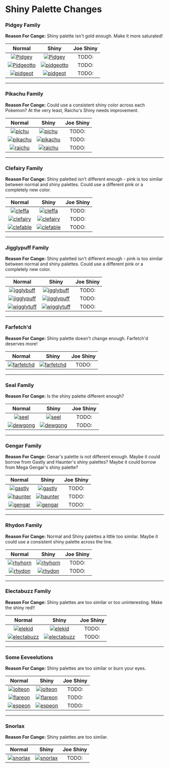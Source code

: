 # Shiny Palette Changes

### Pidgey Family

__Reason For Cange:__
 Shiny palette isn't gold enough.
 Make it more saturated!

| Normal   |      Shiny    |  Joe Shiny |
|:--------:|:-------------:|:----------:|
| [![Pidgey](https://img.pokemondb.net/sprites/crystal/normal/pidgey.png)](http://pokemondb.net/pokedex/pidgey) |  [![Pidgey](https://img.pokemondb.net/sprites/crystal/shiny/pidgey.png)](http://pokemondb.net/pokedex/pidgey) | TODO:     |
| [![Pidgeotto](https://img.pokemondb.net/sprites/crystal/normal/pidgeotto.png)](http://pokemondb.net/pokedex/pidgeotto) |  [![pidgeotto](https://img.pokemondb.net/sprites/crystal/shiny/pidgeotto.png)](http://pokemondb.net/pokedex/pidgeotto) | TODO:     |
| [![pidgeot](https://img.pokemondb.net/sprites/crystal/normal/pidgeot.png)](http://pokemondb.net/pokedex/pidgeot) |  [![pidgeot](https://img.pokemondb.net/sprites/crystal/shiny/pidgeot.png)](http://pokemondb.net/pokedex/pidgeot) | TODO:     |

---

### Pikachu Family

__Reason For Cange:__
Could use a consistent shiny color across each Pokemon?
At the very least, Raichu's Shiny needs improvement.

| Normal   |      Shiny    |  Joe Shiny |
|:--------:|:-------------:|:----------:|
| [![pichu](https://img.pokemondb.net/sprites/crystal/normal/pichu.png)](http://pokemondb.net/pokedex/pichu) |  [![pichu](https://img.pokemondb.net/sprites/crystal/shiny/pichu.png)](http://pokemondb.net/pokedex/pichu) | TODO:     |
| [![pikachu](https://img.pokemondb.net/sprites/crystal/normal/pikachu.png)](http://pokemondb.net/pokedex/pikachu) |  [![pikachu](https://img.pokemondb.net/sprites/crystal/shiny/pikachu.png)](http://pokemondb.net/pokedex/pikachu) | TODO:     |
| [![raichu](https://img.pokemondb.net/sprites/crystal/normal/raichu.png)](http://pokemondb.net/pokedex/raichu) |  [![raichu](https://img.pokemondb.net/sprites/crystal/shiny/raichu.png)](http://pokemondb.net/pokedex/raichu) | TODO:     |

---

### Clefairy Family

__Reason For Cange:__
Shiny paletted isn't different enough - pink is too similar between normal and shiny palettes.
Could use a different pink or a completely new color.

| Normal   |      Shiny    |  Joe Shiny |
|:--------:|:-------------:|:----------:|
| [![cleffa](https://img.pokemondb.net/sprites/crystal/normal/cleffa.png)](http://pokemondb.net/pokedex/cleffa) |  [![cleffa](https://img.pokemondb.net/sprites/crystal/shiny/cleffa.png)](http://pokemondb.net/pokedex/cleffa) | TODO:     |
| [![clefairy](https://img.pokemondb.net/sprites/crystal/normal/clefairy.png)](http://pokemondb.net/pokedex/clefairy) |  [![clefairy](https://img.pokemondb.net/sprites/crystal/shiny/clefairy.png)](http://pokemondb.net/pokedex/clefairy) | TODO:     |
| [![clefable](https://img.pokemondb.net/sprites/crystal/normal/clefable.png)](http://pokemondb.net/pokedex/clefable) |  [![clefable](https://img.pokemondb.net/sprites/crystal/shiny/clefable.png)](http://pokemondb.net/pokedex/clefable) | TODO:     |

---

### Jigglypuff Family

__Reason For Cange:__
Shiny paletted isn't different enough - pink is too similar between normal and shiny palettes.
Could use a different pink or a completely new color.

| Normal   |      Shiny    |  Joe Shiny |
|:--------:|:-------------:|:----------:|
| [![igglybuff](https://img.pokemondb.net/sprites/crystal/normal/igglybuff.png)](http://pokemondb.net/pokedex/igglybuff) |  [![igglybuff](https://img.pokemondb.net/sprites/crystal/shiny/igglybuff.png)](http://pokemondb.net/pokedex/igglybuff) | TODO:     |
| [![jigglypuff](https://img.pokemondb.net/sprites/crystal/normal/jigglypuff.png)](http://pokemondb.net/pokedex/jigglypuff) |  [![jigglypuff](https://img.pokemondb.net/sprites/crystal/shiny/jigglypuff.png)](http://pokemondb.net/pokedex/jigglypuff) | TODO:     |
| [![wigglytuff](https://img.pokemondb.net/sprites/crystal/normal/wigglytuff.png)](http://pokemondb.net/pokedex/wigglytuff) |  [![wigglytuff](https://img.pokemondb.net/sprites/crystal/shiny/wigglytuff.png)](http://pokemondb.net/pokedex/wigglytuff) | TODO:     |

---

### Farfetch'd

__Reason For Cange:__
Shiny palette doesn't change enough.
Farfetch'd deserves more!

| Normal   |      Shiny    |  Joe Shiny |
|:--------:|:-------------:|:----------:|
| [![farfetchd](https://img.pokemondb.net/sprites/crystal/normal/farfetchd.png)](http://pokemondb.net/pokedex/farfetchd) |  [![farfetchd](https://img.pokemondb.net/sprites/crystal/shiny/farfetchd.png)](http://pokemondb.net/pokedex/farfetchd) | TODO:     |

---

### Seal Family

__Reason For Cange:__
Is the shiny palette different enough?

| Normal   |      Shiny    |  Joe Shiny |
|:--------:|:-------------:|:----------:|
| [![seel](https://img.pokemondb.net/sprites/crystal/normal/seel.png)](http://pokemondb.net/pokedex/seel) |  [![seel](https://img.pokemondb.net/sprites/crystal/shiny/seel.png)](http://pokemondb.net/pokedex/seel) | TODO:     |
| [![dewgong](https://img.pokemondb.net/sprites/crystal/normal/dewgong.png)](http://pokemondb.net/pokedex/dewgong) |  [![dewgong](https://img.pokemondb.net/sprites/crystal/shiny/dewgong.png)](http://pokemondb.net/pokedex/dewgong) | TODO:     |

---

### Gengar Family

__Reason For Cange:__
Genar's palette is not different enough.
Maybe it could borrow from Gastly and Haunter's shiny palettes?
Maybe it could borrow from Mega Gengar's shiny palette?

| Normal   |      Shiny    |  Joe Shiny |
|:--------:|:-------------:|:----------:|
| [![gastly](https://img.pokemondb.net/sprites/crystal/normal/gastly.png)](http://pokemondb.net/pokedex/gastly) |  [![gastly](https://img.pokemondb.net/sprites/crystal/shiny/gastly.png)](http://pokemondb.net/pokedex/gastly) | TODO:     |
| [![haunter](https://img.pokemondb.net/sprites/crystal/normal/haunter.png)](http://pokemondb.net/pokedex/haunter) |  [![haunter](https://img.pokemondb.net/sprites/crystal/shiny/haunter.png)](http://pokemondb.net/pokedex/haunter) | TODO:     |
| [![gengar](https://img.pokemondb.net/sprites/crystal/normal/gengar.png)](http://pokemondb.net/pokedex/gengar) |  [![gengar](https://img.pokemondb.net/sprites/crystal/shiny/gengar.png)](http://pokemondb.net/pokedex/gengar) | TODO:     |

---

### Rhydon Family

__Reason For Cange:__
Normal and Shiny palettes a little too similar.
Maybe it could use a consistent shiny palette across the line.

| Normal   |      Shiny    |  Joe Shiny |
|:--------:|:-------------:|:----------:|
| [![rhyhorn](https://img.pokemondb.net/sprites/crystal/normal/rhyhorn.png)](http://pokemondb.net/pokedex/rhyhorn) |  [![rhyhorn](https://img.pokemondb.net/sprites/crystal/shiny/rhyhorn.png)](http://pokemondb.net/pokedex/rhyhorn) | TODO:     |
| [![rhydon](https://img.pokemondb.net/sprites/crystal/normal/rhydon.png)](http://pokemondb.net/pokedex/rhydon) |  [![rhydon](https://img.pokemondb.net/sprites/crystal/shiny/rhydon.png)](http://pokemondb.net/pokedex/rhydon) | TODO:     |

---

### Electabuzz Family

__Reason For Cange:__
Shiny palettes are too similar or too uninteresting.
Make the shiny red!!

| Normal   |      Shiny    |  Joe Shiny |
|:--------:|:-------------:|:----------:|
| [![elekid](https://img.pokemondb.net/sprites/crystal/normal/elekid.png)](http://pokemondb.net/pokedex/elekid) |  [![elekid](https://img.pokemondb.net/sprites/crystal/shiny/elekid.png)](http://pokemondb.net/pokedex/elekid) | TODO:     |
| [![electabuzz](https://img.pokemondb.net/sprites/crystal/normal/electabuzz.png)](http://pokemondb.net/pokedex/electabuzz) |  [![electabuzz](https://img.pokemondb.net/sprites/crystal/shiny/electabuzz.png)](http://pokemondb.net/pokedex/electabuzz) | TODO:     |

---

### Some Eeveelutions

__Reason For Cange:__
Shiny palettes are too similar or burn your eyes.

| Normal   |      Shiny    |  Joe Shiny |
|:--------:|:-------------:|:----------:|
| [![jolteon](https://img.pokemondb.net/sprites/crystal/normal/jolteon.png)](http://pokemondb.net/pokedex/jolteon) |  [![jolteon](https://img.pokemondb.net/sprites/crystal/shiny/jolteon.png)](http://pokemondb.net/pokedex/jolteon) | TODO:     |
| [![flareon](https://img.pokemondb.net/sprites/crystal/normal/flareon.png)](http://pokemondb.net/pokedex/flareon) |  [![flareon](https://img.pokemondb.net/sprites/crystal/shiny/flareon.png)](http://pokemondb.net/pokedex/flareon) | TODO:     |
 | [![espeon](https://img.pokemondb.net/sprites/crystal/normal/espeon.png)](http://pokemondb.net/pokedex/espeon) |  [![espeon](https://img.pokemondb.net/sprites/crystal/shiny/espeon.png)](http://pokemondb.net/pokedex/espeon) | TODO:     |

---

### Snorlax

__Reason For Cange:__
Shiny palettes are too similar.

| Normal   |      Shiny    |  Joe Shiny |
|:--------:|:-------------:|:----------:|
| [![snorlax](https://img.pokemondb.net/sprites/crystal/normal/snorlax.png)](http://pokemondb.net/pokedex/snorlax) |  [![snorlax](https://img.pokemondb.net/sprites/crystal/shiny/snorlax.png)](http://pokemondb.net/pokedex/snorlax) | TODO:     |
